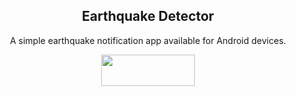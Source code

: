 <div align="center">
  <h2>
    Earthquake Detector
  </h2>
  
  <p>
    A simple earthquake notification app available for Android devices.
  </p>
  
  <img src="https://upload.wikimedia.org/wikipedia/commons/thumb/7/78/Google_Play_Store_badge_EN.svg/1200px-Google_Play_Store_badge_EN.svg.png" height="50px;" width="150px;" />
</div>
